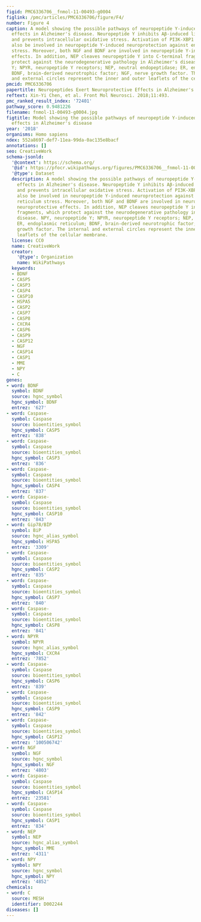 ```yaml
---
figid: PMC6336706__fnmol-11-00493-g0004
figlink: /pmc/articles/PMC6336706/figure/F4/
number: Figure 4
caption: A model showing the possible pathways of neuropeptide Y-induced neuroprotective
  effects in Alzheimer's disease. Neuropeptide Y inhibits Aβ-induced lipid peroxidation
  and prevents intracellular oxidative stress. Activation of PI3K-XBP1 pathway may
  also be involved in neuropeptide Y-induced neuroprotection against endoplasmic reticulum
  stress. Moreover, both NGF and BDNF are involved in neuropeptide Y-induced neuroprotective
  effects. In addition, NEP cleaves neuropeptide Y into C-terminal fragments, which
  protect against the neurodegenerative pathology in Alzheimer's disease. NPY, neuropeptide
  Y; NPYR, neuropeptide Y receptors; NEP, neutral endopeptidase; ER, endoplasmic reticulum;
  BDNF, brain-derived neurotrophic factor; NGF, nerve growth factor. The internal
  and external circles represent the inner and outer leaflets of the cellular membrane.
pmcid: PMC6336706
papertitle: Neuropeptides Exert Neuroprotective Effects in Alzheimer's Disease.
reftext: Xin-Yi Chen, et al. Front Mol Neurosci. 2018;11:493.
pmc_ranked_result_index: '72401'
pathway_score: 0.9481226
filename: fnmol-11-00493-g0004.jpg
figtitle: Model showing the possible pathways of neuropeptide Y-induced neuroprotective
  effects in Alzheimer's disease
year: '2018'
organisms: Homo sapiens
ndex: 552a8697-def7-11ea-99da-0ac135e8bacf
annotations: []
seo: CreativeWork
schema-jsonld:
  '@context': https://schema.org/
  '@id': https://pfocr.wikipathways.org/figures/PMC6336706__fnmol-11-00493-g0004.html
  '@type': Dataset
  description: A model showing the possible pathways of neuropeptide Y-induced neuroprotective
    effects in Alzheimer's disease. Neuropeptide Y inhibits Aβ-induced lipid peroxidation
    and prevents intracellular oxidative stress. Activation of PI3K-XBP1 pathway may
    also be involved in neuropeptide Y-induced neuroprotection against endoplasmic
    reticulum stress. Moreover, both NGF and BDNF are involved in neuropeptide Y-induced
    neuroprotective effects. In addition, NEP cleaves neuropeptide Y into C-terminal
    fragments, which protect against the neurodegenerative pathology in Alzheimer's
    disease. NPY, neuropeptide Y; NPYR, neuropeptide Y receptors; NEP, neutral endopeptidase;
    ER, endoplasmic reticulum; BDNF, brain-derived neurotrophic factor; NGF, nerve
    growth factor. The internal and external circles represent the inner and outer
    leaflets of the cellular membrane.
  license: CC0
  name: CreativeWork
  creator:
    '@type': Organization
    name: WikiPathways
  keywords:
  - BDNF
  - CASP5
  - CASP3
  - CASP4
  - CASP10
  - HSPA5
  - CASP2
  - CASP7
  - CASP8
  - CXCR4
  - CASP6
  - CASP9
  - CASP12
  - NGF
  - CASP14
  - CASP1
  - MME
  - NPY
  - C
genes:
- word: BDNF
  symbol: BDNF
  source: hgnc_symbol
  hgnc_symbol: BDNF
  entrez: '627'
- word: Caspase-
  symbol: Caspase
  source: bioentities_symbol
  hgnc_symbol: CASP5
  entrez: '838'
- word: Caspase-
  symbol: Caspase
  source: bioentities_symbol
  hgnc_symbol: CASP3
  entrez: '836'
- word: Caspase-
  symbol: Caspase
  source: bioentities_symbol
  hgnc_symbol: CASP4
  entrez: '837'
- word: Caspase-
  symbol: Caspase
  source: bioentities_symbol
  hgnc_symbol: CASP10
  entrez: '843'
- word: Gip78/BİP
  symbol: BiP
  source: hgnc_alias_symbol
  hgnc_symbol: HSPA5
  entrez: '3309'
- word: Caspase-
  symbol: Caspase
  source: bioentities_symbol
  hgnc_symbol: CASP2
  entrez: '835'
- word: Caspase-
  symbol: Caspase
  source: bioentities_symbol
  hgnc_symbol: CASP7
  entrez: '840'
- word: Caspase-
  symbol: Caspase
  source: bioentities_symbol
  hgnc_symbol: CASP8
  entrez: '841'
- word: NPYR
  symbol: NPYR
  source: hgnc_alias_symbol
  hgnc_symbol: CXCR4
  entrez: '7852'
- word: Caspase-
  symbol: Caspase
  source: bioentities_symbol
  hgnc_symbol: CASP6
  entrez: '839'
- word: Caspase-
  symbol: Caspase
  source: bioentities_symbol
  hgnc_symbol: CASP9
  entrez: '842'
- word: Caspase-
  symbol: Caspase
  source: bioentities_symbol
  hgnc_symbol: CASP12
  entrez: '100506742'
- word: NGF
  symbol: NGF
  source: hgnc_symbol
  hgnc_symbol: NGF
  entrez: '4803'
- word: Caspase-
  symbol: Caspase
  source: bioentities_symbol
  hgnc_symbol: CASP14
  entrez: '23581'
- word: Caspase-
  symbol: Caspase
  source: bioentities_symbol
  hgnc_symbol: CASP1
  entrez: '834'
- word: NEP
  symbol: NEP
  source: hgnc_alias_symbol
  hgnc_symbol: MME
  entrez: '4311'
- word: NPY
  symbol: NPY
  source: hgnc_symbol
  hgnc_symbol: NPY
  entrez: '4852'
chemicals:
- word: C
  source: MESH
  identifier: D002244
diseases: []
---
```

